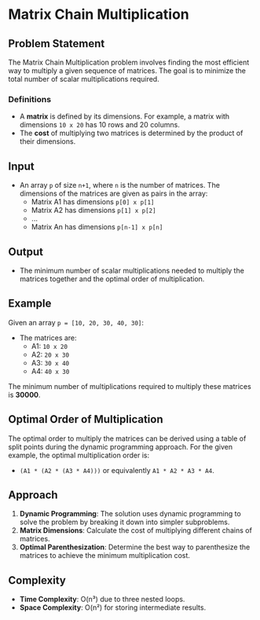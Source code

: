 # Matrix Chain Multiplication

## Problem Statement
The Matrix Chain Multiplication problem involves finding the most efficient way to multiply a given sequence of matrices. The goal is to minimize the total number of scalar multiplications required.

### Definitions
- A **matrix** is defined by its dimensions. For example, a matrix with dimensions `10 x 20` has 10 rows and 20 columns.
- The **cost** of multiplying two matrices is determined by the product of their dimensions.

## Input
- An array `p` of size `n+1`, where `n` is the number of matrices. The dimensions of the matrices are given as pairs in the array:
  - Matrix A1 has dimensions `p[0] x p[1]`
  - Matrix A2 has dimensions `p[1] x p[2]`
  - ...
  - Matrix An has dimensions `p[n-1] x p[n]`

## Output
- The minimum number of scalar multiplications needed to multiply the matrices together and the optimal order of multiplication.

## Example
Given an array `p = [10, 20, 30, 40, 30]`:
- The matrices are:
  - A1: `10 x 20`
  - A2: `20 x 30`
  - A3: `30 x 40`
  - A4: `40 x 30`

The minimum number of multiplications required to multiply these matrices is **30000**.

## Optimal Order of Multiplication
The optimal order to multiply the matrices can be derived using a table of split points during the dynamic programming approach. For the given example, the optimal multiplication order is:
- `(A1 * (A2 * (A3 * A4)))` or equivalently `A1 * A2 * A3 * A4`.

## Approach
1. **Dynamic Programming**: The solution uses dynamic programming to solve the problem by breaking it down into simpler subproblems.
2. **Matrix Dimensions**: Calculate the cost of multiplying different chains of matrices.
3. **Optimal Parenthesization**: Determine the best way to parenthesize the matrices to achieve the minimum multiplication cost.

## Complexity
- **Time Complexity**: O(n³) due to three nested loops.
- **Space Complexity**: O(n²) for storing intermediate results.